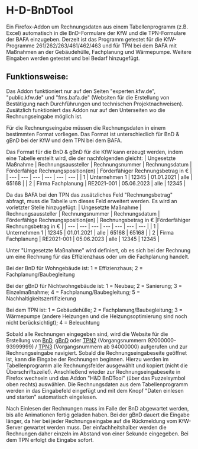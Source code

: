 # H-D-BnDTool
Ein Firefox-Addon um Rechnungsdaten aus einem Tabellenprogramm (z.B. Excel) automatisch in die BnD-Formulare der KfW und die TPN-Formulare der BAFA einzugeben.
Derzeit ist das Programm getestet für die KfW-Programme 261/262/263/461/462/463 und für TPN bei dem BAFA mit Maßnahmen an der Gebäudehülle, Fachplanung und Wärmepumpe. Weitere Eingaben werden getestet und bei Bedarf hinzugefügt. 

## Funktionsweise:
Das Addon funktioniert nur auf den Seiten "experten.kfw.de", "public.kfw.de" und "fms.bafa.de" (Websiten für die Erstellung von Bestätigung nach Durchführungen und technischen Projektnachweisen). Zusätzlich funktioniert das Addon nur auf den Unterseiten wo die Rechnungseingabe möglich ist.

Für die Rechnungseingabe müssen die Rechnungsdaten in einem bestimmten Format vorliegen. Das Format ist unterschiedlich für BnD & gBnD bei der KfW und dem TPN bei dem BAFA. 

Das Format für die BnD & gBnD für die KfW kann erzeugt werden, indem eine Tabelle erstellt wird, die der nachfolgenden gleicht:
| Ungesetzte Maßnahme | Rechnungsaussteller | Rechnungsnummer | Rechnungsdatum | Förderfähige Rechnungsposition(en) | Förderfähiger Rechnungsbetrag in € |
| --- | --- | --- | --- | --- | --- |
| 1 | Unternehmen 1 | 12345 | 01.01.2021 | alle | 65168 |
| 2 | Firma Fachplanung | RE2021-001 | 05.06.2023 | alle | 12345 |

Da das BAFA bei den TPN das zusätzliches Feld "Rechnungsbetrag" abfragt, muss die Tabelle um dieses Feld erweitert werden. Es wird an vorletzter Stelle hinzugefügt:
| Ungesetzte Maßnahme | Rechnungsaussteller | Rechnungsnummer | Rechnungsdatum | Förderfähige Rechnungsposition(en) | Rechnungsbetrag in € |Förderfähiger Rechnungsbetrag in € |
| --- | --- | --- | --- | --- | --- | --- |
| 1 | Unternehmen 1 | 12345 | 01.01.2021 | alle | 65168 | 65168 |
| 2 | Firma Fachplanung | RE2021-001 | 05.06.2023 | alle | 12345 | 12345 |

Unter "Umgesetzte Maßnahme" wird definiert, ob es sich bei der Rechnung um eine Rechnung für das Effizienzhaus oder um die Fachplanung handelt.

Bei der BnD für Wohngebäude ist: 1 = Effizienzhaus; 2 = Fachplanung/Baubegleitung

Bei der gBnD für Nichtwohngebäude ist: 1 = Neubau; 2 = Sanierung; 3 = Einzelmaßnahme; 4 = Fachplanung/Baubegleitung; 5 = Nachhaltigkeitszertifizierung

Bei dem TPN ist: 1 = Gebäudehülle; 2 = Fachplanung/Baubegleitung; 3 = Wärmepumpe (andere Heizungen und die Heizungsoptimierung sind noch nicht berücksichtigt); 4 = Beleuchtung

Sobald alle Rechnungen eingegeben sind, wird die Website für die Erstellung von [BnD](https://experten.kfw.de/bnd-ebs/login/login.xhtml), [gBnD](https://public.kfw.de/GEW/masks/wizard.xhtml) oder [TPN2](https://fms.bafa.de/BafaFrame/login?redirect=/tpn2) (Vorgangsnummern 92000000-93999999) / [TPN3](https://fms.bafa.de/BafaFrame/login?redirect=/tpn3) (Vorgangsnummern ab 94000000) aufgerufen und zur Rechnungseingabe navigiert. Sobald die Rechnungseingabeseite geöffnet ist, kann die Eingabe der Rechnungen beginnen. Hierzu werden im Tabellenprogramm alle Rechnungsfelder ausgewählt und kopiert (nicht die Überschriftszeile!). Anschließend wieder zur Rechnungseingabeseite in Firefox wechseln und das Addon "H&D BnDTool" (über das Puzzelsymbol oben rechts) auswählen. Die Rechnungsdaten aus dem Tabellenprogramm werden in das Eingabefeld eingefügt und mit dem Knopf "Daten einlesen und starten" automatisch eingelesen.

Nach Einlesen der Rechnungen muss im Falle der BnD abgewartet werden, bis alle Animationen fertig geladen haben. Bei der gBnD dauert die Eingabe länger, da hier bei jeder Rechnungseingabe auf die Rückmeldung vom KfW-Server gewartet werden muss. Der einfachheitshalber werden die Rechnungen daher einzeln im Abstand von einer Sekunde eingegeben. Bei dem TPN erfolgt die Eingabe sofort. 
